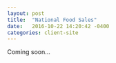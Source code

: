 ```yaml
---
layout: post
title:  "National Food Sales"
date:   2016-10-22 14:20:42 -0400
categories: client-site
---
```


Coming soon...